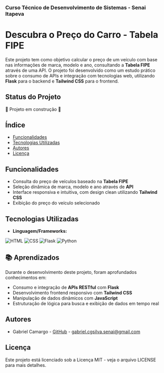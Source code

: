 ### Curso Técnico de Desenvolvimento de Sistemas - Senai Itapeva

# Descubra o Preço do Carro - Tabela FIPE

Este projeto tem como objetivo calcular o preço de um veículo com base nas informações de marca, modelo e ano, consultando a **Tabela FIPE** através de uma API. O projeto foi desenvolvido como um estudo prático sobre o consumo de APIs e integração com tecnologias web, utilizando **Flask** para o backend e **Tailwind CSS** para o frontend.

## Status do Projeto
:construction: Projeto em construção :construction:

## Índice
- [Funcionalidades](#funcionalidades)
- [Tecnologias Utilizadas](#tecnologias-utilizadas)
- [Autores](#autores)
- [Licença](#licença)

## Funcionalidades
- Consulta do preço de veículos baseado na **Tabela FIPE**
- Seleção dinâmica de marca, modelo e ano através de **API**
- Interface responsiva e intuitiva, com design clean utilizando **Tailwind CSS**
- Exibição do preço do veículo selecionado

## Tecnologias Utilizadas
- **Linguagem/Frameworks:**

![HTML](https://img.shields.io/badge/HTML5-E34F26?style=for-the-badge&logo=html5&logoColor=white)
![CSS](https://img.shields.io/badge/Tailwind-06B6D4?style=for-the-badge&logo=tailwind-css&logoColor=white)
![Flask](https://img.shields.io/badge/Flask-000000?style=for-the-badge&logo=flask&logoColor=white)
![Python](https://img.shields.io/badge/Python-3776AB?style=for-the-badge&logo=python&logoColor=white)

## 📚 Aprendizados
Durante o desenvolvimento deste projeto, foram aprofundados conhecimentos em:
- Consumo e integração de **APIs RESTful** com **Flask**
- Desenvolvimento frontend responsivo com **Tailwind CSS**
- Manipulação de dados dinâmicos com **JavaScript**
- Estruturação de lógica para busca e exibição de dados em tempo real

## Autores
- Gabriel Camargo - [GitHub](https://github.com/gabrielcamargogsilva) - gabriel.cgsilva.senai@gmail.com

## Licença
Este projeto está licenciado sob a Licença MIT - veja o arquivo LICENSE para mais detalhes.
